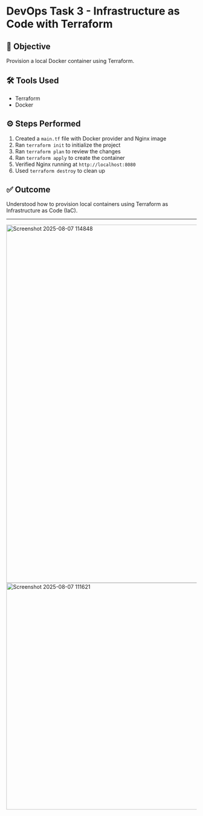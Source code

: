 # DevOps Task 3 - Infrastructure as Code with Terraform

## 🎯 Objective
Provision a local Docker container using Terraform.

## 🛠 Tools Used
- Terraform
- Docker

## ⚙️ Steps Performed
1. Created a `main.tf` file with Docker provider and Nginx image
2. Ran `terraform init` to initialize the project
3. Ran `terraform plan` to review the changes
4. Ran `terraform apply` to create the container
5. Verified Nginx running at `http://localhost:8080`
6. Used `terraform destroy` to clean up

## ✅ Outcome
Understood how to provision local containers using Terraform as Infrastructure as Code (IaC).

---

<img width="1847" height="946" alt="Screenshot 2025-08-07 114848" src="https://github.com/user-attachments/assets/7d75401e-f3d9-4666-80e2-eb6c3d2e1a55" />
<img width="1918" height="599" alt="Screenshot 2025-08-07 111621" src="https://github.com/user-attachments/assets/a981afc7-5466-4875-a1e3-997ecb53349c" />
